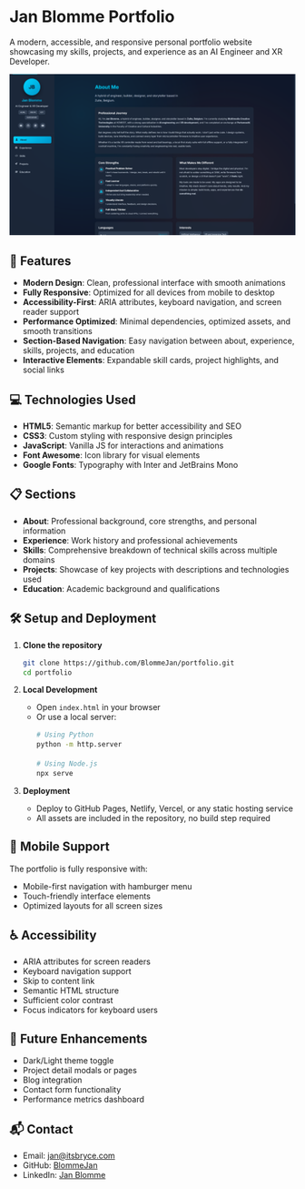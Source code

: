 # Jan Blomme Portfolio

A modern, accessible, and responsive personal portfolio website showcasing my skills, projects, and experience as an AI Engineer and XR Developer.

![Portfolio Preview](./static/PortfolioPreview.png)

## 🚀 Features

- **Modern Design**: Clean, professional interface with smooth animations
- **Fully Responsive**: Optimized for all devices from mobile to desktop
- **Accessibility-First**: ARIA attributes, keyboard navigation, and screen reader support
- **Performance Optimized**: Minimal dependencies, optimized assets, and smooth transitions
- **Section-Based Navigation**: Easy navigation between about, experience, skills, projects, and education
- **Interactive Elements**: Expandable skill cards, project highlights, and social links

## 💻 Technologies Used

- **HTML5**: Semantic markup for better accessibility and SEO
- **CSS3**: Custom styling with responsive design principles
- **JavaScript**: Vanilla JS for interactions and animations
- **Font Awesome**: Icon library for visual elements
- **Google Fonts**: Typography with Inter and JetBrains Mono

## 📋 Sections

- **About**: Professional background, core strengths, and personal information
- **Experience**: Work history and professional achievements
- **Skills**: Comprehensive breakdown of technical skills across multiple domains
- **Projects**: Showcase of key projects with descriptions and technologies used
- **Education**: Academic background and qualifications

## 🛠️ Setup and Deployment

1. **Clone the repository**
   ```bash
   git clone https://github.com/BlommeJan/portfolio.git
   cd portfolio
   ```

2. **Local Development**
   - Open `index.html` in your browser
   - Or use a local server:
     ```bash
     # Using Python
     python -m http.server
     
     # Using Node.js
     npx serve
     ```

3. **Deployment**
   - Deploy to GitHub Pages, Netlify, Vercel, or any static hosting service
   - All assets are included in the repository, no build step required

## 📱 Mobile Support

The portfolio is fully responsive with:
- Mobile-first navigation with hamburger menu
- Touch-friendly interface elements
- Optimized layouts for all screen sizes

## ♿ Accessibility

- ARIA attributes for screen readers
- Keyboard navigation support
- Skip to content link
- Semantic HTML structure
- Sufficient color contrast
- Focus indicators for keyboard users

## 🔮 Future Enhancements

- Dark/Light theme toggle
- Project detail modals or pages
- Blog integration
- Contact form functionality
- Performance metrics dashboard


## 📬 Contact

- Email: [jan@itsbryce.com](mailto:jan@itsbryce.com)
- GitHub: [BlommeJan](https://github.com/BlommeJan)
- LinkedIn: [Jan Blomme](https://www.linkedin.com/in/jan-blomme-17b0bb258/)
